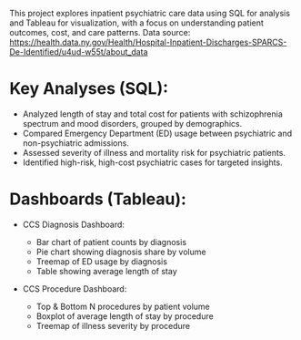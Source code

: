 This project explores inpatient psychiatric care data using SQL for analysis and Tableau for visualization, with a focus on understanding patient outcomes, cost, and care patterns.
Data source: https://health.data.ny.gov/Health/Hospital-Inpatient-Discharges-SPARCS-De-Identified/u4ud-w55t/about_data
# Key Analyses (SQL):
 * Analyzed length of stay and total cost for patients with schizophrenia spectrum and mood disorders, grouped by demographics.
 * Compared Emergency Department (ED) usage between psychiatric and non-psychiatric admissions.
 * Assessed severity of illness and mortality risk for psychiatric patients.
 * Identified high-risk, high-cost psychiatric cases for targeted insights.
# Dashboards (Tableau):
* CCS Diagnosis Dashboard:
  * Bar chart of patient counts by diagnosis
  * Pie chart showing diagnosis share by volume
  * Treemap of ED usage by diagnosis
  * Table showing average length of stay
    
* CCS Procedure Dashboard:
  * Top & Bottom N procedures by patient volume
  * Boxplot of average length of stay by procedure
  * Treemap of illness severity by procedure
